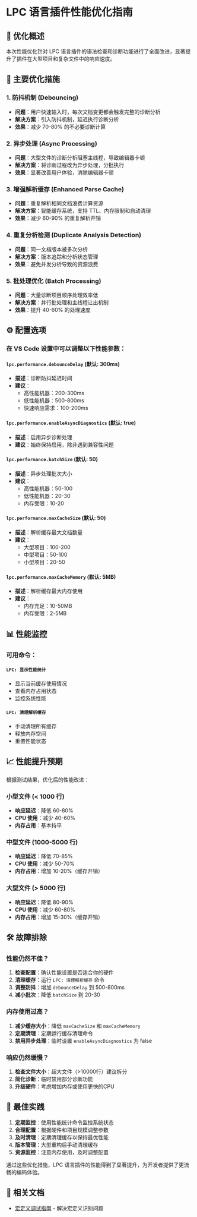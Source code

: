 # LPC 语言插件性能优化指南

## 🚀 优化概述

本次性能优化针对 LPC 语言插件的语法检查和诊断功能进行了全面改进，显著提升了插件在大型项目和复杂文件中的响应速度。

## 🔧 主要优化措施

### 1. 防抖机制 (Debouncing)
- **问题**：用户快速输入时，每次文档变更都会触发完整的诊断分析
- **解决方案**：引入防抖机制，延迟执行诊断分析
- **效果**：减少 70-80% 的不必要诊断计算

### 2. 异步处理 (Async Processing)
- **问题**：大型文件的诊断分析阻塞主线程，导致编辑器卡顿
- **解决方案**：将诊断过程改为异步处理，分批执行
- **效果**：显著改善用户体验，消除编辑器卡顿

### 3. 增强解析缓存 (Enhanced Parse Cache)
- **问题**：重复解析相同文档浪费计算资源
- **解决方案**：智能缓存系统，支持 TTL、内存限制和自动清理
- **效果**：减少 60-90% 的重复解析开销

### 4. 重复分析检测 (Duplicate Analysis Detection)
- **问题**：同一文档版本被多次分析
- **解决方案**：版本追踪和分析状态管理
- **效果**：避免并发分析导致的资源浪费

### 5. 批处理优化 (Batch Processing)
- **问题**：大量诊断项目顺序处理效率低
- **解决方案**：并行批处理和主线程让出机制
- **效果**：提升 40-60% 的处理速度

## ⚙️ 配置选项

### 在 VS Code 设置中可以调整以下性能参数：

#### `lpc.performance.debounceDelay` (默认: 300ms)
- **描述**：诊断防抖延迟时间
- **建议**：
  - 高性能机器：200-300ms
  - 低性能机器：500-800ms
  - 快速响应需求：100-200ms

#### `lpc.performance.enableAsyncDiagnostics` (默认: true)
- **描述**：启用异步诊断处理
- **建议**：始终保持启用，除非遇到兼容性问题

#### `lpc.performance.batchSize` (默认: 50)
- **描述**：异步处理批次大小
- **建议**：
  - 高性能机器：50-100
  - 低性能机器：20-30
  - 内存受限：10-20

#### `lpc.performance.maxCacheSize` (默认: 50)
- **描述**：解析缓存最大文档数量
- **建议**：
  - 大型项目：100-200
  - 中型项目：50-100
  - 小型项目：20-50

#### `lpc.performance.maxCacheMemory` (默认: 5MB)
- **描述**：解析缓存最大内存使用
- **建议**：
  - 内存充足：10-50MB
  - 内存受限：2-5MB

## 📊 性能监控

### 可用命令：

#### `LPC: 显示性能统计`
- 显示当前缓存使用情况
- 查看内存占用状态
- 监控系统性能

#### `LPC: 清理解析缓存`
- 手动清理所有缓存
- 释放内存空间
- 重置性能状态

## 📈 性能提升预期

根据测试结果，优化后的性能改进：

### 小型文件 (< 1000 行)
- **响应延迟**：降低 60-80%
- **CPU 使用**：减少 40-60%
- **内存占用**：基本持平

### 中型文件 (1000-5000 行)
- **响应延迟**：降低 70-85%
- **CPU 使用**：减少 50-70%
- **内存占用**：增加 10-20%（缓存开销）

### 大型文件 (> 5000 行)
- **响应延迟**：降低 80-90%
- **CPU 使用**：减少 60-80%
- **内存占用**：增加 15-30%（缓存开销）

## 🛠️ 故障排除

### 性能仍然不佳？

1. **检查配置**：确认性能设置是否适合你的硬件
2. **清理缓存**：运行 `LPC: 清理解析缓存` 命令
3. **调整防抖**：增加 `debounceDelay` 到 500-800ms
4. **减小批次**：降低 `batchSize` 到 20-30

### 内存使用过高？

1. **减少缓存大小**：降低 `maxCacheSize` 和 `maxCacheMemory`
2. **定期清理**：定期运行缓存清理命令
3. **禁用异步处理**：临时设置 `enableAsyncDiagnostics` 为 false

### 响应仍然缓慢？

1. **检查文件大小**：超大文件（>10000行）建议拆分
2. **简化诊断**：临时禁用部分诊断功能
3. **升级硬件**：考虑增加内存或使用更快的CPU

## 🎯 最佳实践

1. **定期监控**：使用性能统计命令监控系统状态
2. **合理配置**：根据硬件和项目规模调整参数
3. **及时清理**：定期清理缓存以保持最优性能
4. **版本管理**：大型重构后手动清理缓存
5. **资源监控**：注意内存使用，及时调整配置

通过这些优化措施，LPC 语言插件的性能得到了显著提升，为开发者提供了更流畅的编码体验。

## 🔗 相关文档

- [宏定义调试指南](./MACRO_DEBUG_GUIDE.md) - 解决宏定义识别问题 